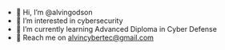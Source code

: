 - 👋 Hi, I’m @alvingodson
- 👀 I’m interested in cybersecurity
- 🌱 I’m currently learning Advanced Diploma in Cyber Defense
- 🤝 Reach me on alvincybertec@gmail.com

<!---
alvingodson/alvingodson is a ✨ special ✨ repository because its `README.md` (this file) appears on your GitHub profile.
You can click the Preview link to take a look at your changes.
--->
